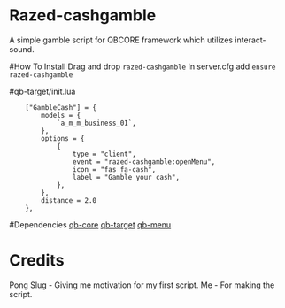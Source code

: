 # Razed-cashgamble
A simple gamble script for QBCORE framework which utilizes interact-sound.

#How To Install
Drag and drop `razed-cashgamble`
In server.cfg add `ensure razed-cashgamble`

#qb-target/init.lua
```
	["GambleCash"] = {
        models = {
            `a_m_m_business_01`,
        },
        options = {
            {
                type = "client",
                event = "razed-cashgamble:openMenu",
                icon = "fas fa-cash",
                label = "Gamble your cash",
            },
        },
        distance = 2.0
    },

```

#Dependencies
[qb-core](https://github.com/qbcore-framework/qb-core)
[qb-target](https://github.com/qbcore-framework/qb-target)
[qb-menu](https://github.com/qbcore-framework/qb-menu)

# Credits
Pong Slug - Giving me motivation for my first script.
Me - For making the script.
